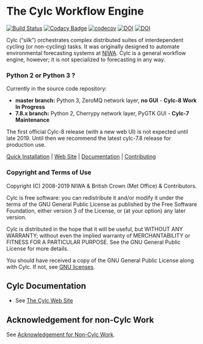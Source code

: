 # The Cylc Workflow Engine

[![Build Status](https://travis-ci.org/cylc/cylc-flow.svg?branch=master)](https://travis-ci.org/cylc/cylc-flow)
[![Codacy Badge](https://api.codacy.com/project/badge/Grade/1d6a97bf05114066ae30b63dcb0cdcf9)](https://www.codacy.com/app/Cylc/cylc?utm_source=github.com&amp;utm_medium=referral&amp;utm_content=cylc/cylc&amp;utm_campaign=Badge_Grade)
[![codecov](https://codecov.io/gh/cylc/cylc-flow/branch/master/graph/badge.svg)](https://codecov.io/gh/cylc/cylc-flow)
[![DOI](https://zenodo.org/badge/1836229.svg)](https://zenodo.org/badge/latestdoi/1836229)
[![DOI](http://joss.theoj.org/papers/10.21105/joss.00737/status.svg)](https://doi.org/10.21105/joss.00737)

Cylc (“silk”) orchestrates complex distributed suites of interdependent cycling
(or non-cycling) tasks. It was originally designed to automate environmental
forecasting systems at [NIWA](https://www.niwa.co.nz). Cylc is a general
workflow engine, however; it is not specialized to forecasting in any way.

### Python 2 or Python 3 ?

Currently in the source code repository:
 - **master branch:** Python 3, ZeroMQ network layer, **no GUI** -  **Cylc-8 Work In Progress**
 - **7.8.x branch:** Python 2, Cherrypy network layer, PyGTK GUI - **Cylc-7 Maintenance**

The first official Cylc-8 release (with a new web UI) is not expected until late 2019.
Until then we recommend the latest cylc-7.8 release for production use.

[Quick Installation](INSTALL.md) |
[Web Site](https://cylc.github.io/) |
[Documentation](https://cylc.github.io/documentation) |
[Contributing](CONTRIBUTING.md)

### Copyright and Terms of Use

Copyright (C) 2008-2019 NIWA & British Crown (Met Office) & Contributors.
 
Cylc is free software: you can redistribute it and/or modify it under the terms
of the GNU General Public License as published by the Free Software Foundation,
either version 3 of the License, or (at your option) any later version.
 
Cylc is distributed in the hope that it will be useful, but WITHOUT ANY
WARRANTY; without even the implied warranty of MERCHANTABILITY or FITNESS FOR A
PARTICULAR PURPOSE.  See the GNU General Public License for more details.
 
You should have received a copy of the GNU General Public License along with
Cylc.  If not, see [GNU licenses](http://www.gnu.org/licenses/).

## Cylc Documentation
 * See [The Cylc Web Site](https://cylc.github.io/)

## Acknowledgement for non-Cylc Work

See [Acknowledgement for Non-Cylc Work](ACKNOWLEDGEMENT.md).
